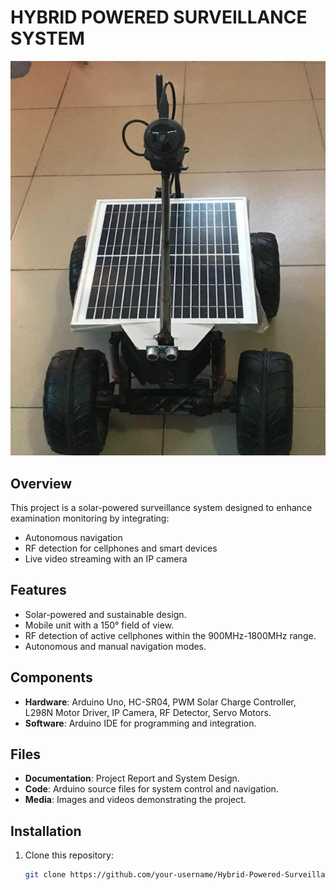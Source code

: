 # HYBRID POWERED SURVEILLANCE SYSTEM

![Hybrid-Powered Surveillance System](MEDIA/image_04.jpg)

## Overview
This project is a solar-powered surveillance system designed to enhance examination monitoring by integrating:
- Autonomous navigation
- RF detection for cellphones and smart devices
- Live video streaming with an IP camera

## Features
- Solar-powered and sustainable design.
- Mobile unit with a 150° field of view.
- RF detection of active cellphones within the 900MHz-1800MHz range.
- Autonomous and manual navigation modes.

## Components
- **Hardware**: Arduino Uno, HC-SR04, PWM Solar Charge Controller, L298N Motor Driver, IP Camera, RF Detector, Servo Motors.
- **Software**: Arduino IDE for programming and integration.

## Files
- **Documentation**: Project Report and System Design.
- **Code**: Arduino source files for system control and navigation.
- **Media**: Images and videos demonstrating the project.

## Installation
1. Clone this repository:
   ```bash
   git clone https://github.com/your-username/Hybrid-Powered-Surveillance-System.git
